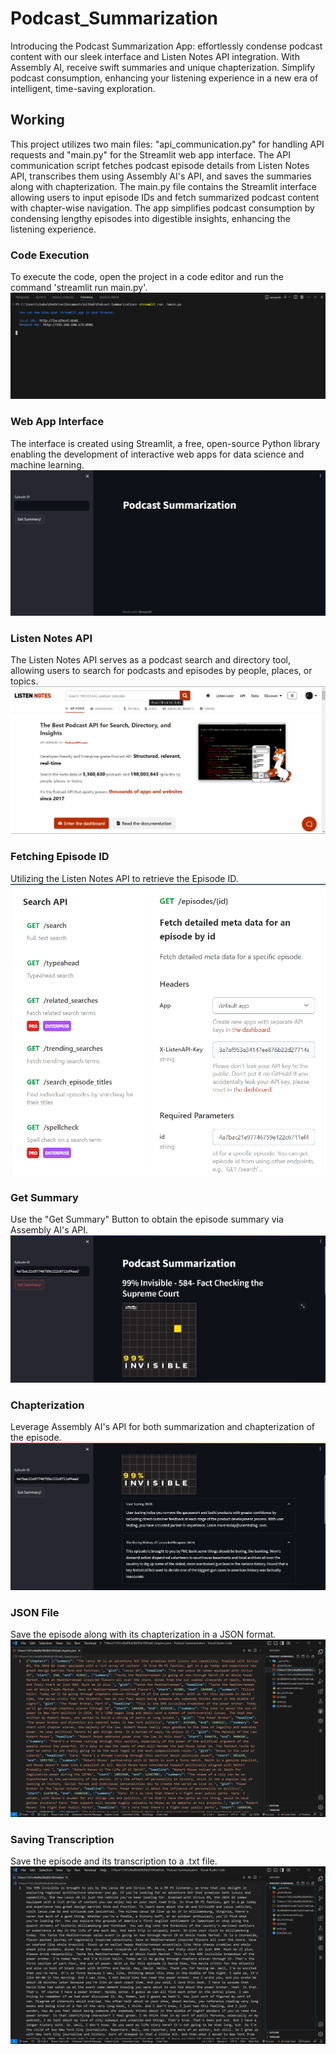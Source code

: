 # Podcast_Summarization
 Introducing the Podcast Summarization App: effortlessly condense podcast content with our sleek interface and Listen Notes API integration. With Assembly AI, receive swift summaries and unique chapterization. Simplify podcast consumption, enhancing your listening experience in a new era of intelligent, time-saving exploration.

## Working
 This project utilizes two main files: "api_communication.py" for handling API requests and "main.py" for the Streamlit web app interface. The API communication script fetches podcast episode details from Listen Notes API, transcribes them using Assembly AI's API, and saves the summaries along with chapterization. The main.py file contains the Streamlit interface allowing users to input episode IDs and fetch summarized podcast content with chapter-wise navigation. The app simplifies podcast consumption by condensing lengthy episodes into digestible insights, enhancing the listening experience.

### Code Execution 
 To execute the code, open the project in a code editor and run the command 'streamlit run main.py'.
 ![run!](Working/s1.png)

### Web App Interface
 The interface is created using Streamlit, a free, open-source Python library enabling the development of interactive web apps for data science and machine learning.
 ![interface!](Working/s2.png)

### Listen Notes API
 The Listen Notes API serves as a podcast search and directory tool, allowing users to search for podcasts and episodes by people, places, or topics.
 ![API!](Working/s3.png)

### Fetching Episode ID
 Utilizing the Listen Notes API to retrieve the Episode ID. 
 ![API!](Working/s4.png)

### Get Summary
 Use the "Get Summary" Button to obtain the episode summary via Assembly AI's API.
 ![summary!](Working/s5.png)

### Chapterization
 Leverage Assembly AI's API for both summarization and chapterization of the episode.
 ![chapterization!](Working/s6.png)

### JSON File
 Save the episode along with its chapterization in a JSON format.
 ![json!](Working/s7.png)

### Saving Transcription
Save the episode and its transcription to a .txt file.
![transcription!](Working/s8.png)
